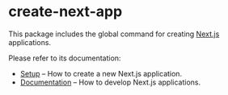 # create-next-app

This package includes the global command for creating [Next.js](https://github.com/vercel/next.js) applications.

Please refer to its documentation:

- [Setup](https://nextjs.org/docs#setup) – How to create a new Next.js application.
- [Documentation](https://nextjs.org/docs) – How to develop Next.js applications.
